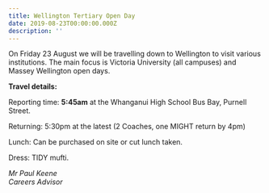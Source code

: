 ```yaml
---
title: Wellington Tertiary Open Day
date: 2019-08-23T00:00:00.000Z
description: ''
---
```

On Friday 23 August we will be travelling down to Wellington to visit various institutions.  The main focus is Victoria University (all campuses) and Massey Wellington open days. 

**Travel details:**

Reporting time: **5:45am** at the Whanganui High School Bus Bay, Purnell Street.

Returning: 5:30pm at the latest (2 Coaches, one MIGHT return by 4pm)

Lunch: Can be purchased on site or cut lunch taken.

Dress: TIDY mufti.

_Mr Paul Keene_  
_Careers Advisor_
